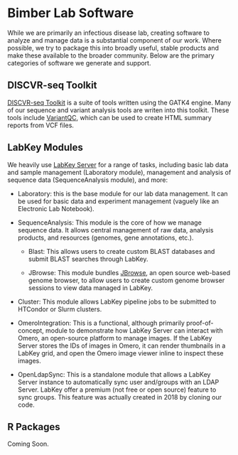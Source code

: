 # Bimber Lab Software

While we are primarily an infectious disease lab, creating software to analyze and manage data is a substantial component of our work. Where possible, we try to package this into broadly useful, stable products and make these available to the broader community. Below are the primary categories of software we generate and support. 


## DISCVR-seq Toolkit

[DISCVR-seq Toolkit](https://bimberlab.github.io/DISCVRSeq/) is a suite of tools written using the GATK4 engine. Many of our sequence and variant analysis tools are writen into this toolkit. These tools include [VariantQC](https://bimberlab.github.io/DISCVRSeq/toolDoc/com_github_discvrseq_walkers_variantqc_VariantQC.html), which can be used to create HTML summary reports from VCF files.  


## LabKey Modules

We heavily use [LabKey Server](https://www.labkey.org) for a range of tasks, including basic lab data and sample management (Laboratory module), management and analysis of sequence data (SequenceAnalysis module), and more:

- Laboratory: this is the base module for our lab data management.  It can be used for basic data and experiment management (vaguely like an Electronic Lab Notebook).

- SequenceAnalysis: This module is the core of how we manage sequence data. It allows central management of raw data, analysis products, and resources (genomes, gene annotations, etc.). 

  - Blast: This allows users to create custom BLAST databases and submit BLAST searches through LabKey. 

  - JBrowse: This module bundles [JBrowse](https://jbrowse.org/), an open source web-based genome browser, to allow users to create custom genome browser sessions to view data managed in LabKey.

- Cluster: This module allows LabKey pipeline jobs to be submitted to HTCondor or Slurm clusters. 

- OmeroIntegration: This is a functional, although primarily proof-of-concept, module to demonstrate how LabKey Server can interact with Omero, an open-source platform to manage images. If the LabKey Server stores the IDs of images in Omero, it can render thumbnails in a LabKey grid, and open the Omero image viewer inline to inspect these images.

- OpenLdapSync: This is a standalone module that allows a LabKey Server instance to automatically sync user and/groups with an LDAP Server. LabKey offer a premium (not free or open source) feature to sync groups. This feature was actually created in 2018 by cloning our code.


## R Packages

Coming Soon.
